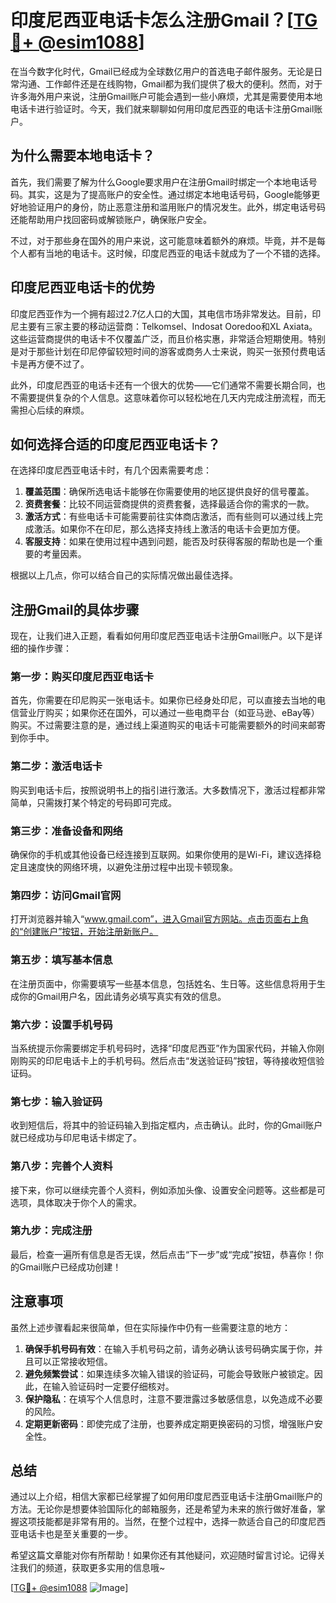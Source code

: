 # 印度尼西亚电话卡怎么注册Gmail？[[TG💪+ @esim1088](https://t.me/s/esim1088)]

在当今数字化时代，Gmail已经成为全球数亿用户的首选电子邮件服务。无论是日常沟通、工作邮件还是在线购物，Gmail都为我们提供了极大的便利。然而，对于许多海外用户来说，注册Gmail账户可能会遇到一些小麻烦，尤其是需要使用本地电话卡进行验证时。今天，我们就来聊聊如何用印度尼西亚的电话卡注册Gmail账户。

## 为什么需要本地电话卡？

首先，我们需要了解为什么Google要求用户在注册Gmail时绑定一个本地电话号码。其实，这是为了提高账户的安全性。通过绑定本地电话号码，Google能够更好地验证用户的身份，防止恶意注册和滥用账户的情况发生。此外，绑定电话号码还能帮助用户找回密码或解锁账户，确保账户安全。

不过，对于那些身在国外的用户来说，这可能意味着额外的麻烦。毕竟，并不是每个人都有当地的电话卡。这时候，印度尼西亚的电话卡就成为了一个不错的选择。

## 印度尼西亚电话卡的优势

印度尼西亚作为一个拥有超过2.7亿人口的大国，其电信市场非常发达。目前，印尼主要有三家主要的移动运营商：Telkomsel、Indosat Ooredoo和XL Axiata。这些运营商提供的电话卡不仅覆盖广泛，而且价格实惠，非常适合短期使用。特别是对于那些计划在印尼停留较短时间的游客或商务人士来说，购买一张预付费电话卡是再方便不过了。

此外，印度尼西亚的电话卡还有一个很大的优势——它们通常不需要长期合同，也不需要提供复杂的个人信息。这意味着你可以轻松地在几天内完成注册流程，而无需担心后续的麻烦。

## 如何选择合适的印度尼西亚电话卡？

在选择印度尼西亚电话卡时，有几个因素需要考虑：

1. **覆盖范围**：确保所选电话卡能够在你需要使用的地区提供良好的信号覆盖。
2. **资费套餐**：比较不同运营商提供的资费套餐，选择最适合你的需求的一款。
3. **激活方式**：有些电话卡可能需要前往实体商店激活，而有些则可以通过线上完成激活。如果你不在印尼，那么选择支持线上激活的电话卡会更加方便。
4. **客服支持**：如果在使用过程中遇到问题，能否及时获得客服的帮助也是一个重要的考量因素。

根据以上几点，你可以结合自己的实际情况做出最佳选择。

## 注册Gmail的具体步骤

现在，让我们进入正题，看看如何用印度尼西亚电话卡注册Gmail账户。以下是详细的操作步骤：

### 第一步：购买印度尼西亚电话卡

首先，你需要在印尼购买一张电话卡。如果你已经身处印尼，可以直接去当地的电信营业厅购买；如果你还在国外，可以通过一些电商平台（如亚马逊、eBay等）购买。不过需要注意的是，通过线上渠道购买的电话卡可能需要额外的时间来邮寄到你手中。

### 第二步：激活电话卡

购买到电话卡后，按照说明书上的指引进行激活。大多数情况下，激活过程都非常简单，只需拨打某个特定的号码即可完成。

### 第三步：准备设备和网络

确保你的手机或其他设备已经连接到互联网。如果你使用的是Wi-Fi，建议选择稳定且速度快的网络环境，以避免注册过程中出现卡顿现象。

### 第四步：访问Gmail官网

打开浏览器并输入“www.gmail.com”，进入Gmail官方网站。点击页面右上角的“创建账户”按钮，开始注册新账户。

### 第五步：填写基本信息

在注册页面中，你需要填写一些基本信息，包括姓名、生日等。这些信息将用于生成你的Gmail用户名，因此请务必填写真实有效的信息。

### 第六步：设置手机号码

当系统提示你需要绑定手机号码时，选择“印度尼西亚”作为国家代码，并输入你刚刚购买的印尼电话卡上的手机号码。然后点击“发送验证码”按钮，等待接收短信验证码。

### 第七步：输入验证码

收到短信后，将其中的验证码输入到指定框内，点击确认。此时，你的Gmail账户就已经成功与印尼电话卡绑定了。

### 第八步：完善个人资料

接下来，你可以继续完善个人资料，例如添加头像、设置安全问题等。这些都是可选项，具体取决于你个人的需求。

### 第九步：完成注册

最后，检查一遍所有信息是否无误，然后点击“下一步”或“完成”按钮，恭喜你！你的Gmail账户已经成功创建！

## 注意事项

虽然上述步骤看起来很简单，但在实际操作中仍有一些需要注意的地方：

1. **确保手机号码有效**：在输入手机号码之前，请务必确认该号码确实属于你，并且可以正常接收短信。
2. **避免频繁尝试**：如果连续多次输入错误的验证码，可能会导致账户被锁定。因此，在输入验证码时一定要仔细核对。
3. **保护隐私**：在填写个人信息时，注意不要泄露过多敏感信息，以免造成不必要的风险。
4. **定期更新密码**：即使完成了注册，也要养成定期更换密码的习惯，增强账户安全性。

## 总结

通过以上介绍，相信大家都已经掌握了如何用印度尼西亚电话卡注册Gmail账户的方法。无论你是想要体验国际化的邮箱服务，还是希望为未来的旅行做好准备，掌握这项技能都是非常有用的。当然，在整个过程中，选择一款适合自己的印度尼西亚电话卡也是至关重要的一步。

希望这篇文章能对你有所帮助！如果你还有其他疑问，欢迎随时留言讨论。记得关注我们的频道，获取更多实用的信息哦~

[[TG💪+ @esim1088](https://t.me/s/esim1088) ![Image](https://i.postimg.cc/4NQfJmqS/Snipaste-2025-05-13-00-14-12.png)]